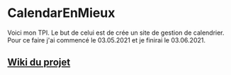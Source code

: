 # CalendarEnMieux
Voici mon TPI.
Le but de celui est de crée un site de gestion de calendrier.
Pour ce faire j'ai commencé le 03.05.2021 et je finirai le 03.06.2021.


## [Wiki du projet](https://github.com/keanutrosset/CalendarEnMieux/wiki)
